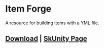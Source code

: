 # Item Forge
A resource for building items with a YML file.

## [Download](https://minhaskamal.github.io/DownGit/#/home?url=https://github.com/erenkarakal/SkriptHarbor/blob/main/resources/ItemForge/item-forge.sk) | [SkUnity Page]()